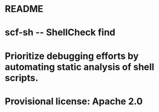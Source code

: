 # README
#
# scf-sh -- ShellCheck find
# Prioritize debugging efforts by automating static analysis of shell scripts.
# Provisional license: Apache 2.0

